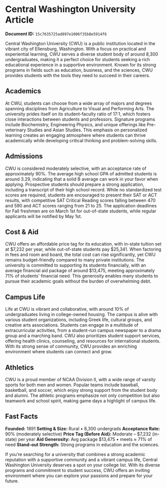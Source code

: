 # Central Washington University Article

**Document ID:** `15c7635725ad897e1006f35b8e5914f6`

Central Washington University (CWU) is a public institution located in the vibrant city of Ellensburg, Washington. With a focus on practical and experiential learning, CWU serves a diverse student body of around 8,300 undergraduates, making it a perfect choice for students seeking a rich educational experience in a supportive environment. Known for its strong programs in fields such as education, business, and the sciences, CWU provides students with the tools they need to succeed in their careers.

## Academics
At CWU, students can choose from a wide array of majors and degrees spanning disciplines from Agriculture to Visual and Performing Arts. The university prides itself on its student-faculty ratio of 17:1, which fosters close interactions between students and professors. Signature programs include Biochemistry, Engineering Physics, and unique offerings like Pre-veterinary Studies and Asian Studies. This emphasis on personalized learning creates an engaging atmosphere where students can thrive academically while developing critical thinking and problem-solving skills.

## Admissions
CWU is considered moderately selective, with an acceptance rate of approximately 90%. The average high school GPA of admitted students is around 3.29, indicating that a solid B average can work in your favor when applying. Prospective students should prepare a strong application, including a transcript of their high school record. While no standardized test scores are required, students are encouraged to present their SAT or ACT results, with competitive SAT Critical Reading scores falling between 470 and 590 and ACT scores ranging from 21 to 25. The application deadlines for Fall freshmen are on March 1st for out-of-state students, while regular applicants will be notified by May 1st.

## Cost & Aid
CWU offers an affordable price tag for its education, with in-state tuition set at $7,232 per year, while out-of-state students pay $25,341. When factoring in fees and room and board, the total cost can rise significantly, yet CWU remains budget-friendly compared to many private institutions. The university is committed to supporting its students financially, with an average financial aid package of around $13,475, meeting approximately 71% of students' financial need. This generosity enables many students to pursue their academic goals without the burden of overwhelming debt.

## Campus Life
Life at CWU is vibrant and collaborative, with around 10% of undergraduates living in college-owned housing. The campus is alive with various student organizations, including Greek life, cultural groups, and creative arts associations. Students can engage in a multitude of extracurricular activities, from a student-run campus newspaper to a drama group and a marching band. CWU also prioritizes student support services, offering health clinics, counseling, and resources for international students. With its strong sense of community, CWU provides an enriching environment where students can connect and grow.

## Athletics
CWU is a proud member of NCAA Division II, with a wide range of varsity sports for both men and women. Popular teams include baseball, basketball, and soccer, which enjoy strong support from the student body and alumni. The athletic programs emphasize not only competition but also teamwork and school spirit, making game days a highlight of campus life.

## Fast Facts
**Founded:** 1891
**Setting & Size:** Rural • 8,300 undergrads
**Acceptance Rate:** 90% (moderately selective)
**Price Tag (Before Aid):** Moderate – $7,232 (in-state) per year
**Aid Generosity:** Avg package $13,475 • meets ≈ 71% of need
**Stand-out Strength:** Strong programs in education and the sciences.

If you’re searching for a university that combines a strong academic reputation with a supportive community and a vibrant campus life, Central Washington University deserves a spot on your college list. With its diverse programs and commitment to student success, CWU offers an inviting environment where you can explore your passions and prepare for your future.
